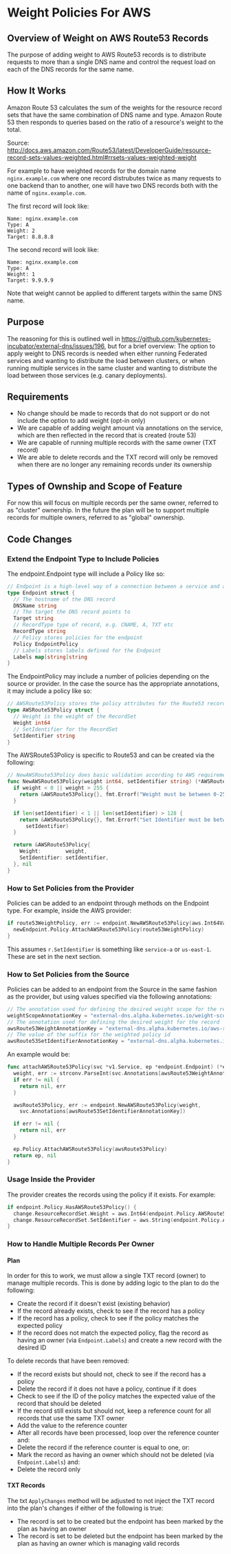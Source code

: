 # Weight Policies For AWS

## Overview of Weight on AWS Route53 Records

The purpose of adding weight to AWS Route53 records is to distribute requests to more than a single DNS name and control
the request load on each of the DNS records for the same name.

## How It Works

Amazon Route 53 calculates the sum of the weights for the resource record sets that have the same combination of DNS
name and type. Amazon Route 53 then responds to queries based on the ratio of a resource's weight to the total.

Source: http://docs.aws.amazon.com/Route53/latest/DeveloperGuide/resource-record-sets-values-weighted.html#rrsets-values-weighted-weight

For example to have weighted records for the domain name `nginx.example.com` where one record distrubutes twice as many
requests to one backend than to another, one will have two DNS records both with the name of `nginx.example.com`.

The first record will look like:

```
Name: nginx.example.com
Type: A
Weight: 2
Target: 8.8.8.8
```

The second record will look like:
```
Name: nginx.example.com
Type: A
Weight: 1
Target: 9.9.9.9
```

Note that weight cannot be applied to different targets within the same DNS name.

## Purpose

The reasoning for this is outlined well in https://github.com/kubernetes-incubator/external-dns/issues/196, but for a
brief overview: The option to apply weight to DNS records is needed when either running Federated services and wanting
to distribute the load between clusters, or when running multiple services in the same cluster and wanting to distribute
the load between those services (e.g. canary deployments).

## Requirements

* No change should be made to records that do not support or do not include the option to add weight (opt-in only)
* We are capable of adding weight amount via annotations on the service, which are then reflected in the record that is
created (route 53)
* We are capable of running multiple records with the same owner (TXT record)
* We are able to delete records and the TXT record will only be removed when there are no longer any remaining records
under its ownership

## Types of Ownship and Scope of Feature

For now this will focus on multiple records per the same owner, referred to as "cluster" ownership. In the future
the plan will be to support multiple records for multiple owners, referred to as "global" ownership.

## Code Changes

### Extend the Endpoint Type to Include Policies

The endpoint.Endpoint type will include a Policy like so:

```go
// Endpoint is a high-level way of a connection between a service and an IP
type Endpoint struct {
  // The hostname of the DNS record
  DNSName string
  // The target the DNS record points to
  Target string
  // RecordType type of record, e.g. CNAME, A, TXT etc
  RecordType string
  // Policy stores policies for the endpoint
  Policy EndpointPolicy
  // Labels stores labels defined for the Endpoint
  Labels map[string]string
}
```

The EndpointPolicy may include a number of policies depending on the source or provider. In the case the source has the
appropriate annotations, it may include a policy like so:

```go
// AWSRoute53Policy stores the policy attributes for the Route53 record
type AWSRoute53Policy struct {
  // Weight is the weight of the RecordSet
  Weight int64
  // SetIdentifier for the RecordSet
  SetIdentifier string
}
```


The AWSRoute53Policy is specific to Route53 and can be created via the following:

```go
// NewAWSRoute53Policy does basic validation according to AWS requirements and returns the Route53 policy
func NewAWSRoute53Policy(weight int64, setIdentifier string) (*AWSRoute53Policy, error) {
  if weight < 0 || weight > 255 {
    return &AWSRoute53Policy{}, fmt.Errorf("Weight must be between 0-255. Actual: %d", weight)
  }

  if len(setIdentifier) < 1 || len(setIdentifier) > 128 {
    return &AWSRoute53Policy{}, fmt.Errorf("Set Identifier must be between 1-128 characters. Actual: %s",
      setIdentifier)
  }

  return &AWSRoute53Policy{
    Weight:        weight,
    SetIdentifier: setIdentifier,
  }, nil
}
```

### How to Set Policies from the Provider

Policies can be added to an endpoint through methods on the Endpoint type. For example, inside the AWS provider:

```go
if route53WeightPolicy, err := endpoint.NewAWSRoute53Policy(aws.Int64Value(r.Weight), aws.StringValue(r.SetIdentifier)); err == nil {
  newEndpoint.Policy.AttachAWSRoute53Policy(route53WeightPolicy)
}
```

This assumes `r.SetIdentifier` is something like `service-a` or `us-east-1`. These are set in the next section.

### How to Set Policies from the Source

Policies can be added to an endpoint from the Source in the same fashion as the provider, but using values specified via
the following annotations:

```go
// The annotation used for defining the desired weight scope for the record
weightScopeAnnotationKey = "external-dns.alpha.kubernetes.io/weight-scope"
// The annotation used for defining the desired weight for the record
awsRoute53WeightAnnotationKey = "external-dns.alpha.kubernetes.io/aws-route53-weight"
// The value of the suffix for the weighted policy id
awsRoute53SetIdentifierAnnotationKey = "external-dns.alpha.kubernetes.io/aws-route53-set-identifier"
```

An example would be:

```go
func attachAWSRoute53Policy(svc *v1.Service, ep *endpoint.Endpoint) (*endpoint.Endpoint, error) {
  weight, err := strconv.ParseInt(svc.Annotations[awsRoute53WeightAnnotationKey], 10, 64)
  if err != nil {
    return nil, err
  }

  awsRoute53Policy, err := endpoint.NewAWSRoute53Policy(weight,
    svc.Annotations[awsRoute53SetIdentifierAnnotationKey])

  if err != nil {
    return nil, err
  }

  ep.Policy.AttachAWSRoute53Policy(awsRoute53Policy)
  return ep, nil
}
```

### Usage Inside the Provider

The provider creates the records using the policy if it exists. For example:

```go
if endpoint.Policy.HasAWSRoute53Policy() {
  change.ResourceRecordSet.Weight = aws.Int64(endpoint.Policy.AWSRoute53.Weight)
  change.ResourceRecordSet.SetIdentifier = aws.String(endpoint.Policy.AWSRoute53.SetIdentifier)
}
```

### How to Handle Multiple Records Per Owner

#### Plan

In order for this to work, we must allow a single TXT record (owner) to manage multiple records. This is done by adding
logic to the plan to do the following:

* Create the record if it doesn't exist (existing behavior)
* If the record already exists, check to see if the record has a policy
* If the record has a policy, check to see if the policy matches the expected policy
* If the record does not match the expected policy, flag the record as having an owner (via `Endpoint.Labels`) and
create a new record with the desired ID

To delete records that have been removed:

* If the record exists but should not, check to see if the record has a policy
* Delete the record if it does not have a policy, continue if it does
* Check to see if the ID of the policy matches the expected value of the record that should be deleted
* If the record still exists but should not, keep a reference count for all records that use the same TXT owner
* Add the value to the reference counter
* After all records have been processed, loop over the reference counter and:
* Delete the record if the reference counter is equal to one, or:
* Mark the record as having an owner which should not be deleted (via `Endpoint.Labels`) and:
* Delete the record only

#### TXT Records

The txt `ApplyChanges` method will be adjusted to not inject the TXT record into the plan's changes if either of the
following is true:

* The record is set to be created but the endpoint has been marked by the plan as having an owner
* The record is set to be deleted but the endpoint has been marked by the plan as having an owner which is managing
valid records
